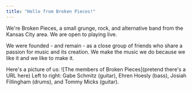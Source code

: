 ```yaml
---
title: "Hello from Broken Pieces!"
---
```


We're Broken Pieces, a small grunge, rock, and alternative band from the Kansas City area. We are open to playing live.

We were founded - and remain - as a close group of friends who share a passion for music and its creation. We make the music we do because we like it and we like to make it.

Here's a picture of us:
![The members of Broken Pieces](pretend there's a URL here)
Left to right: Gabe Schmitz (guitar), Ehren Hoesly (bass), Josiah Fillingham (drums), and Tommy Micks (guitar).
